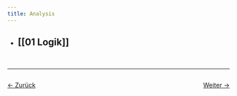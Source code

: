 ```yaml
---
title: Analysis
---
```


- ## [[01 Logik]]
  <br>

<hr>

<div style="display: flex; justify-content: space-between;">

  <a href="Semester 1">← Zurück</a>

  <a href="Semester 1/Analysis/01 Logik">Weiter →</a>

</div>